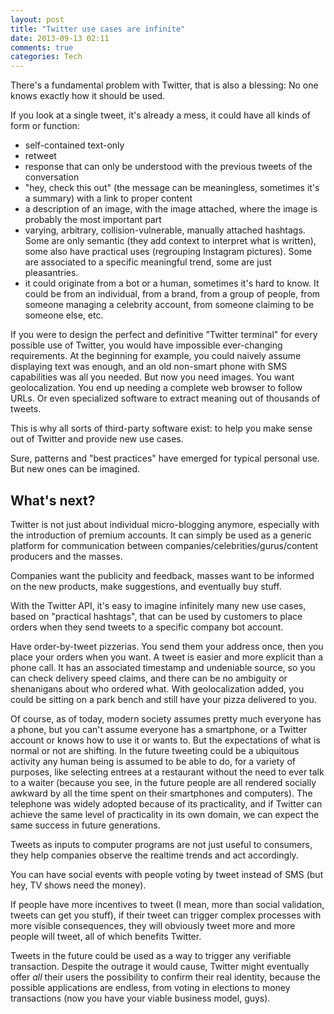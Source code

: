 ```yaml
---
layout: post
title: "Twitter use cases are infinite"
date: 2013-09-13 02:11
comments: true
categories: Tech
---
```


There's a fundamental problem with Twitter, that is also a blessing: No one knows exactly how it should be used.

If you look at a single tweet, it's already a mess, it could have all kinds of form or function:

* self-contained text-only
* retweet
* response that can only be understood with the previous tweets of the conversation
* "hey, check this out" (the message can be meaningless, sometimes it's a summary) with a link to proper content
* a description of an image, with the image attached, where the image is probably the most important part
* varying, arbitrary, collision-vulnerable, manually attached hashtags. Some are only semantic (they add context to interpret what is written), some also have practical uses (regrouping Instagram pictures). Some are associated to a specific meaningful trend, some are just pleasantries.
* it could originate from a bot or a human, sometimes it's hard to know. It could be from an individual, from a brand, from a group of people, from someone managing a celebrity account, from someone claiming to be someone else, etc.

If you were to design the perfect and definitive "Twitter terminal" for every possible use of Twitter, you would have impossible ever-changing requirements. At the beginning for example, you could naively assume displaying text was enough, and an old non-smart phone with SMS capabilities was all you needed. But now you need images. You want geolocalization. You end up needing a complete web browser to follow URLs. Or even specialized software to extract meaning out of thousands of tweets.

This is why all sorts of third-party software exist: to help you make sense out of Twitter and provide new use cases.

Sure, patterns and "best practices" have emerged for typical personal use. But new ones can be imagined.

## What's next?

Twitter is not just about individual micro-blogging anymore, especially with the introduction of premium accounts. It can simply be used as a generic platform for communication between companies/celebrities/gurus/content producers and the masses.

Companies want the publicity and feedback, masses want to be informed on the new products, make suggestions, and eventually buy stuff.

With the Twitter API, it's easy to imagine infinitely many new use cases, based on "practical hashtags", that can be used by customers to place orders when they send tweets to a specific company bot account.

Have order-by-tweet pizzerias. You send them your address once, then you place your orders when you want. A tweet is easier and more explicit than a phone call.
It has an associated timestamp and undeniable source, so you can check delivery speed claims, and there can be no ambiguity or shenanigans about who ordered what. With geolocalization added, you could be sitting on a park bench and still have your pizza delivered to you.

Of course, as of today, modern society assumes pretty much everyone has a phone, but you can't assume everyone has a smartphone, or a Twitter account or knows how to use it or wants to. But the expectations of what is normal or not are shifting. In the future tweeting could be a ubiquitous activity any human being is assumed to be able to do, for a variety of purposes, like selecting entrees at a restaurant without the need to ever talk to a waiter (because you see, in the future people are all rendered socially awkward by all the time spent on their smartphones and computers). The telephone was widely adopted because of its practicality, and if Twitter can achieve the same level of practicality in its own domain, we can expect the same success in future generations.

Tweets as inputs to computer programs are not just useful to consumers, they help companies observe the realtime trends and act accordingly.

You can have social events with people voting by tweet instead of SMS (but hey, TV shows need the money).

If people have more incentives to tweet (I mean, more than social validation, tweets can get you stuff), if their tweet can trigger complex processes with more visible consequences, they will obviously tweet more and more people will tweet, all of which benefits Twitter.

Tweets in the future could be used as a way to trigger any verifiable transaction. Despite the outrage it would cause, Twitter might eventually offer *all* their users the possibility to confirm their real identity, because the possible applications are endless, from voting in elections to money transactions (now you have your viable business model, guys).

